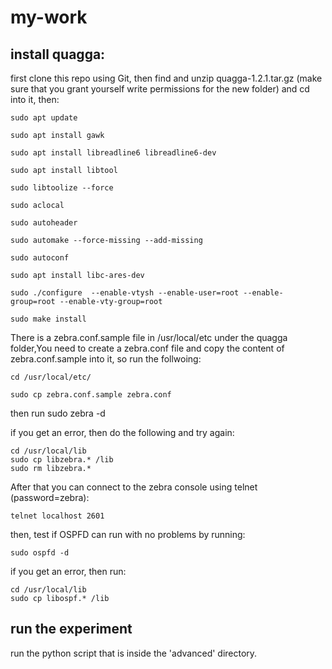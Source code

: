 # my-work

## install quagga:
first clone this repo using Git, then find and unzip quagga-1.2.1.tar.gz (make sure that you grant yourself write permissions for the new folder) and cd into it, then:
```
sudo apt update

sudo apt install gawk

sudo apt install libreadline6 libreadline6-dev

sudo apt install libtool

sudo libtoolize --force

sudo aclocal

sudo autoheader

sudo automake --force-missing --add-missing

sudo autoconf

sudo apt install libc-ares-dev

sudo ./configure  --enable-vtysh --enable-user=root --enable-group=root --enable-vty-group=root

sudo make install
```

There is a zebra.conf.sample file in /usr/local/etc under the quagga folder,You need to create a zebra.conf file and copy the content of zebra.conf.sample into it, so run the follwoing:
```
cd /usr/local/etc/

sudo cp zebra.conf.sample zebra.conf
```
then run sudo zebra -d

if you get an error, then do the following and try again:
```
cd /usr/local/lib
sudo cp libzebra.* /lib
sudo rm libzebra.*
```
After that you can connect to the zebra console using telnet (password=zebra):
```
telnet localhost 2601
```
then, test if OSPFD can run with no problems by running:
```
sudo ospfd -d
```
if you get an error, then run:
```
cd /usr/local/lib
sudo cp libospf.* /lib
```

## run the experiment
run the python script that is inside the 'advanced' directory.

